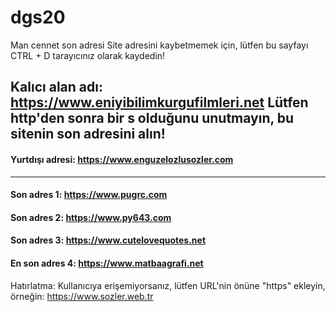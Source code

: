 # dgs20
Man cennet son adresi
Site adresini kaybetmemek için, lütfen bu sayfayı CTRL + D tarayıcınız olarak kaydedin!

Kalıcı alan adı: https://www.eniyibilimkurgufilmleri.net Lütfen http'den sonra bir s olduğunu unutmayın, bu sitenin son adresini alın!
--------------------------------------------------------------------------
#### Yurtdışı adresi: https://www.enguzelozlusozler.com
--------------------------------
#### Son adres 1: https://www.pugrc.com
#### Son adres 2: https://www.py643.com
#### Son adres 3: https://www.cutelovequotes.net
#### En son adres 4: https://www.matbaagrafi.net

Hatırlatma: Kullanıcıya erişemiyorsanız, lütfen URL'nin önüne "https" ekleyin, örneğin: https://www.sozler.web.tr
